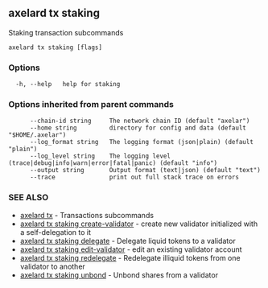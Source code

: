 ## axelard tx staking

Staking transaction subcommands

```
axelard tx staking [flags]
```

### Options

```
  -h, --help   help for staking
```

### Options inherited from parent commands

```
      --chain-id string     The network chain ID (default "axelar")
      --home string         directory for config and data (default "$HOME/.axelar")
      --log_format string   The logging format (json|plain) (default "plain")
      --log_level string    The logging level (trace|debug|info|warn|error|fatal|panic) (default "info")
      --output string       Output format (text|json) (default "text")
      --trace               print out full stack trace on errors
```

### SEE ALSO

- [axelard tx](/cli-docs/v0_31_1/axelard_tx) - Transactions subcommands
- [axelard tx staking create-validator](/cli-docs/v0_31_1/axelard_tx_staking_create-validator) - create new validator initialized with a self-delegation to it
- [axelard tx staking delegate](/cli-docs/v0_31_1/axelard_tx_staking_delegate) - Delegate liquid tokens to a validator
- [axelard tx staking edit-validator](/cli-docs/v0_31_1/axelard_tx_staking_edit-validator) - edit an existing validator account
- [axelard tx staking redelegate](/cli-docs/v0_31_1/axelard_tx_staking_redelegate) - Redelegate illiquid tokens from one validator to another
- [axelard tx staking unbond](/cli-docs/v0_31_1/axelard_tx_staking_unbond) - Unbond shares from a validator
